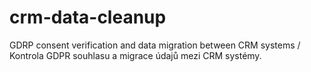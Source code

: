 # crm-data-cleanup
GDRP consent verification and data migration between CRM systems / Kontrola GDPR souhlasu a migrace údajů mezi CRM systémy.
